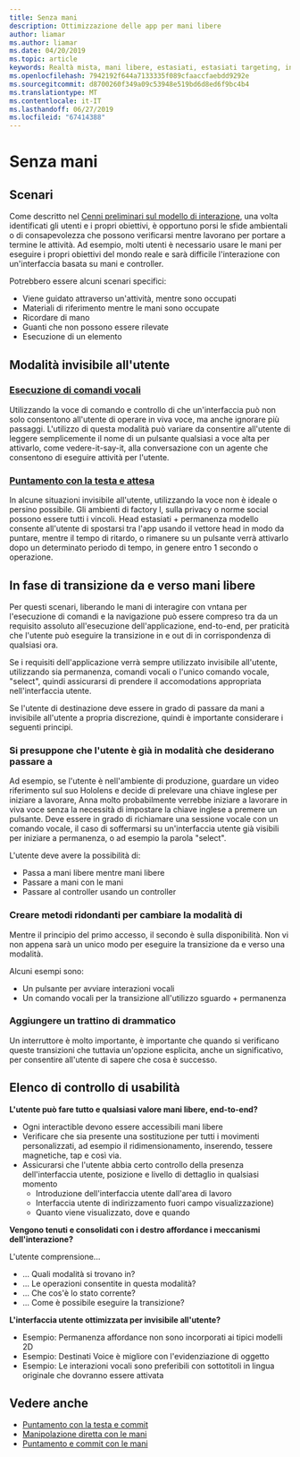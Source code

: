 ```yaml
---
title: Senza mani
description: Ottimizzazione delle app per mani libere
author: liamar
ms.author: liamar
ms.date: 04/20/2019
ms.topic: article
keywords: Realtà mista, mani libere, estasiati, estasiati targeting, interazione, progettazione
ms.openlocfilehash: 7942192f644a7133335f089cfaaccfaebdd9292e
ms.sourcegitcommit: d8700260f349a09c53948e519bd6d8ed6f9bc4b4
ms.translationtype: MT
ms.contentlocale: it-IT
ms.lasthandoff: 06/27/2019
ms.locfileid: "67414388"
---
```

# <a name="hands-free"></a>Senza mani



## <a name="scenarios"></a>Scenari

Come descritto nel [Cenni preliminari sul modello di interazione](interaction-fundamentals.md), una volta identificati gli utenti e i propri obiettivi, è opportuno porsi le sfide ambientali o di consapevolezza che possono verificarsi mentre lavorano per portare a termine le attività. Ad esempio, molti utenti è necessario usare le mani per eseguire i propri obiettivi del mondo reale e sarà difficile l'interazione con un'interfaccia basata su mani e controller. 

Potrebbero essere alcuni scenari specifici: 
* Viene guidato attraverso un'attività, mentre sono occupati
* Materiali di riferimento mentre le mani sono occupate
* Ricordare di mano
* Guanti che non possono essere rilevate
* Esecuzione di un elemento


## <a name="hands-free-modalities"></a>Modalità invisibile all'utente

### <a name="voice-commandingvoice-designmd"></a>[Esecuzione di comandi vocali](voice-design.md)

Utilizzando la voce di comando e controllo di che un'interfaccia può non solo consentono all'utente di operare in viva voce, ma anche ignorare più passaggi. L'utilizzo di questa modalità può variare da consentire all'utente di leggere semplicemente il nome di un pulsante qualsiasi a voce alta per attivarlo, come vedere-it-say-it, alla conversazione con un agente che consentono di eseguire attività per l'utente.



### <a name="head-gaze-and-dwellgaze-and-dwellmd"></a>[Puntamento con la testa e attesa](gaze-and-dwell.md)

In alcune situazioni invisibile all'utente, utilizzando la voce non è ideale o persino possibile. Gli ambienti di factory l, sulla privacy o norme social possono essere tutti i vincoli. Head estasiati + permanenza modello consente all'utente di spostarsi tra l'app usando il vettore head in modo da puntare, mentre il tempo di ritardo, o rimanere su un pulsante verrà attivarlo dopo un determinato periodo di tempo, in genere entro 1 secondo o operazione. 


## <a name="transitioning-in-and-out-of-hands-free"></a>In fase di transizione da e verso mani libere

Per questi scenari, liberando le mani di interagire con vntana per l'esecuzione di comandi e la navigazione può essere compreso tra da un requisito assoluto all'esecuzione dell'applicazione, end-to-end, per praticità che l'utente può eseguire la transizione in e out di in corrispondenza di qualsiasi ora. 

Se i requisiti dell'applicazione verrà sempre utilizzato invisibile all'utente, utilizzando sia permanenza, comandi vocali o l'unico comando vocale, "select", quindi assicurarsi di prendere il accomodations appropriata nell'interfaccia utente. 

Se l'utente di destinazione deve essere in grado di passare da mani a invisibile all'utente a propria discrezione, quindi è importante considerare i seguenti principi.

### <a name="assume-the-user-is-already-in-the-mode-that-they-want-to-switch-to"></a>Si presuppone che l'utente è già in modalità che desiderano passare a
Ad esempio, se l'utente è nell'ambiente di produzione, guardare un video riferimento sul suo Hololens e decide di prelevare una chiave inglese per iniziare a lavorare, Anna molto probabilmente verrebbe iniziare a lavorare in viva voce senza la necessità di impostare la chiave inglese a premere un pulsante. Deve essere in grado di richiamare una sessione vocale con un comando vocale, il caso di soffermarsi su un'interfaccia utente già visibili per iniziare a permanenza, o ad esempio la parola "select".

L'utente deve avere la possibilità di: 
* Passa a mani libere mentre mani libere
* Passare a mani con le mani
* Passare al controller usando un controller 

### <a name="create-redundant-ways-to-switch-modes"></a>Creare metodi ridondanti per cambiare la modalità di
Mentre il principio del primo accesso, il secondo è sulla disponibilità. Non vi non appena sarà un unico modo per eseguire la transizione da e verso una modalità. 

Alcuni esempi sono: 
* Un pulsante per avviare interazioni vocali
* Un comando vocali per la transizione all'utilizzo sguardo + permanenza

### <a name="add-a-dash-of-drama"></a>Aggiungere un trattino di drammatico
Un interruttore è molto importante, è importante che quando si verificano queste transizioni che tuttavia un'opzione esplicita, anche un significativo, per consentire all'utente di sapere che cosa è successo. 


## <a name="usability-checklist"></a>Elenco di controllo di usabilità

**L'utente può fare tutto e qualsiasi valore mani libere, end-to-end?**
* Ogni interactible devono essere accessibili mani libere
* Verificare che sia presente una sostituzione per tutti i movimenti personalizzati, ad esempio il ridimensionamento, inserendo, tessere magnetiche, tap e così via.
* Assicurarsi che l'utente abbia certo controllo della presenza dell'interfaccia utente, posizione e livello di dettaglio in qualsiasi momento
    * Introduzione dell'interfaccia utente dall'area di lavoro
    * Interfaccia utente di indirizzamento fuori campo visualizzazione)
    * Quanto viene visualizzato, dove e quando

**Vengono tenuti e consolidati con i destro affordance i meccanismi dell'interazione?**

L'utente comprensione...
* ... Quali modalità si trovano in?
* ... Le operazioni consentite in questa modalità?
* ... Che cos'è lo stato corrente?
* ... Come è possibile eseguire la transizione?
    
**L'interfaccia utente ottimizzata per invisibile all'utente?**   

* Esempio: Permanenza affordance non sono incorporati ai tipici modelli 2D
* Esempio: Destinati Voice è migliore con l'evidenziazione di oggetto
* Esempio: Le interazioni vocali sono preferibili con sottotitoli in lingua originale che dovranno essere attivata


## <a name="see-also"></a>Vedere anche
* [Puntamento con la testa e commit](gaze-and-commit.md)
* [Manipolazione diretta con le mani](direct-manipulation.md)
* [Puntamento e commit con le mani](point-and-commit.md)
